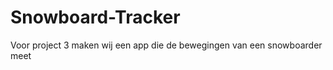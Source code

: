 Snowboard-Tracker
=================

Voor project 3 maken wij een app die de bewegingen van een snowboarder meet
